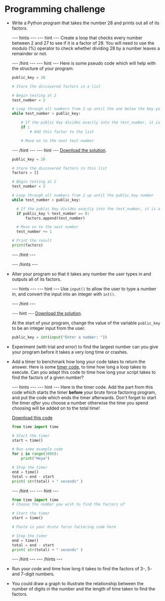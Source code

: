 # Programming challenge

- Write a Python program that takes the number 28 and prints out all of its factors.

  --- hints ---
  --- hint ---
  Create a loop that checks every number between 2 and 27 to see if it is a factor of 28. You will need to use the modulo (%) operator to check whether dividing 28 by a number leaves a remainder or not.

  --- /hint ---
  --- hint ---
  Here is some pseudo code which will help with the structure of your program:

  ```Python
  public_key = 28

  # Store the discovered factors in a list

  # Begin testing at 2
  test_number = 2

  # Loop through all numbers from 2 up until the one below the key you are testing
  while test_number < public_key:

      # If the public key divides exactly into the test_number, it is a factor
      if :
          # Add this factor to the list

      # Move on to the next test number

  ```

  --- /hint ---
  --- hint ---
  [Download the solution](resources/brute_force_factor.py).


    ```python
    public_key = 28

  # Store the discovered factors in this list
  factors = []

  # Begin testing at 2
  test_number = 2

  # Loop through all numbers from 2 up until the public_key number
  while test_number < public_key:

      # If the public key divides exactly into the test_number, it is a factor
      if public_key % test_number == 0:
          factors.append(test_number)

      # Move on to the next number
      test_number += 1

  # Print the result
  print(factors)
  ```

  --- /hint ---

  --- /hints ---


- Alter your program so that it takes any number the user types in and outputs all of its factors.

  --- hints ---
  --- hint ---
  Use `input()` to allow the user to type a number in, and convert the input into an integer with `int()`.

  --- /hint ---

  --- hint ---
  [Download the solution](resources/brute_force_factor2.py).

  At the start of your program, change the value of the variable `public_key` to be an integer input from the user.

  ```python
  public_key = int(input("Enter a number: "))
  ```



- Experiment (with trial and error) to find the largest number can you give your program before it takes a very long time or crashes.

- Add a timer to benchmark how long your code takes to return the answer. Here is some [timer code](resources/timer_code.py), to time how long a loop takes to execute. Can you adapt this code to time how long your script takes to find the factors of a given number?

  --- hints ---
  --- hint ---
  Here is the timer code. Add the part from this code which starts the timer **before** your brute force factoring program, and put the code which ends the timer afterwards. Don't forget to start the timer _after_ you choose a number otherwise the time you spend choosing will be added on to the total time!

  [Download this code](resources/timer_code.py)

    ```python
    from time import time

    # Start the timer
    start = time()

    # Run some example code
    for i in range(1000):
        print("Heya")

    # Stop the timer
    end = time()
    total = end - start
    print( str(total) + " seconds" )

    ```

  --- /hint ---
  --- hint ---

  ```python
  from time import time
  # Choose the number you wish to find the factors of

  # Start the timer
  start = time()

  # Paste in your brute force factoring code here

  # Stop the timer
  end = time()
  total = end - start
  print( str(total) + " seconds" )


  ```
  --- /hint ---
  --- /hints ---


- Run your code and time how long it takes to find the factors of 3-, 5- and 7-digit numbers.

- You could draw a graph to illustrate the relationship between the number of digits in the number and the length of time taken to find the factors.
